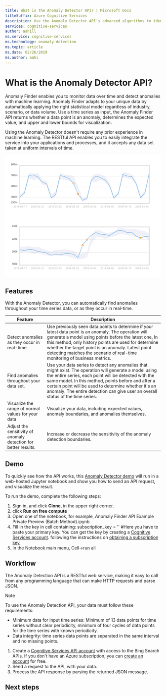 ```yaml
--- 
title: What is the Anomaly Detector API? | Microsoft Docs 
titleSuffix: Azure Cognitive Services
description: Use the Anomaly Detector API's advanced algorithms to identify anomalies in your time series data. 
services: cognitive-services 
author: aahill
ms.service: cognitive-services 
ms.technology: anomaly-detection 
ms.topic: article
ms.date: 02/26/2019 
ms.author: aahi
--- 
```

 
# What is the Anomaly Detector API?

Anomaly Finder enables you to monitor data over time and detect anomalies with machine learning. Anomaly Finder adapts to your unique data by automatically applying the right statistical model regardless of industry, scenario, or data volume. Use a time series as input, the Anomaly Finder API returns whether a data point is an anomaly, determines the expected value, and upper and lower bounds for visualization.

Using the Anomaly Detector doesn't require any prior experience in machine learning. The RESTful API enables you to easily integrate the service into your applications and processes, and it accepts any data set taken at uniform intervals of time.

![Detecting anomalies in sales revenues](./media/anomaly_detection1.png) 
![Detect pattern changes in service requests](./media/anomaly_detection2.png)

## Features

With the Anomaly Detector, you can automatically find anomalies throughout your time series data, or as they occur in real-time. 

|Feature  |Description  |
|---------|---------|
|Detect anomalies as they occur in real-time. | Use previously seen data points to determine if your latest data point is an anomaly.  The operation will generate a model using points before the latest one, In this method, only history points are used for determine whether the target point is an anomaly. Latest point detecting matches the scenario of real-time monitoring of business metrics.        |
|Find anomalies throughout your data set. | Use your data series to detect any anomalies that might exist. The operation will generate a model using the entire series, each point will be detected with the same model. In this method, points before and after a certain point will be used to determine whether it's an anomaly. The entire detection can give user an overall status of the time series.         |
| Visualize the range of normal values for your data | Visualize your data, including expected values, anomaly boundaries, and anomalies themselves. |
| Adjust the sensitivity of anomaly detection for better results. | Increase or decrease the sensitivity of the anomaly detection boundaries. |

## Demo

To quickly see how the API works, this [Anomaly Detector demo](https://notebooks.azure.com/AzureAnomalyDetection/projects/anomalyfinder) will run in a web-hosted Jupyter notebook and show you how to send an API request, and visualize the result.

To run the demo, complete the following steps:
  
1.	Sign in, and click **Clone**, in the upper right corner.
3.	click **Run on free compute**
4.	Open one of the notebook, for example, Anomaly Finder API Example Private Preview (Batch Method).ipynb
5.	Fill in the key in cell containing:  subscription_key = '' #Here you have to paste your primary key. You can get the key by creating a [Cognitive Services account](../cognitive-services-apis-create-account.md). following the instructions on [obtaining a subscription key](How-to/get-subscription-key.md)
6.	In the Notebook main menu, Cell->run all

## Workflow

The Anomaly Detection API is a RESTful web service, making it easy to call from any programming language that can make HTTP requests and parse JSON.

> [!NOTE] 
> To use the Anomaly Detection API, your data must follow these requirements:
> - Minimum data for input time series: Minimum of 13 data points for time series without clear periodicity, minimum of four cycles of data points for the time series with known periodicity.
> - Data integrity: time series data points are separated in the same interval and no missing points.

1. Create a [Cognitive Services API account](https://docs.microsoft.com/azure/cognitive-services/cognitive-services-apis-create-account) with access to the Bing Search APIs. If you don't have an Azure subscription, you can [create an account](https://azure.microsoft.com/try/cognitive-services/) for free.
2. Send a request to the API, with your data.
3. Process the API response by parsing the returned JSON message.

## Next steps
